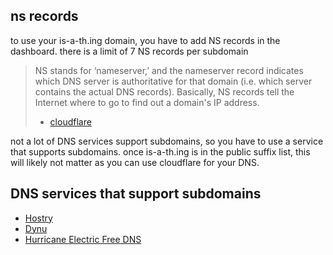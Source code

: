 ## ns records

to use your is-a-th.ing domain, you have to add NS records in the dashboard. there is a limit of 7 NS records per subdomain

> NS stands for ‘nameserver,’ and the nameserver record indicates which DNS server is authoritative for that domain (i.e. which server contains the actual DNS records). Basically, NS records tell the Internet where to go to find out a domain's IP address.
> - [cloudflare](https://www.cloudflare.com/learning/dns/dns-records/dns-ns-record/#:~:text=NS%20stands%20for%20'nameserver%2C',out%20a%20domain's%20IP%20address.)

not a lot of DNS services support subdomains, so you have to use a service that supports subdomains. once is-a-th.ing is in the public suffix list, this will likely not matter as you can use cloudflare for your DNS.

## DNS services that support subdomains
- [Hostry](hostry.com)
- [Dynu](dynu.com)
- [Hurricane Electric Free DNS](dns.he.net)